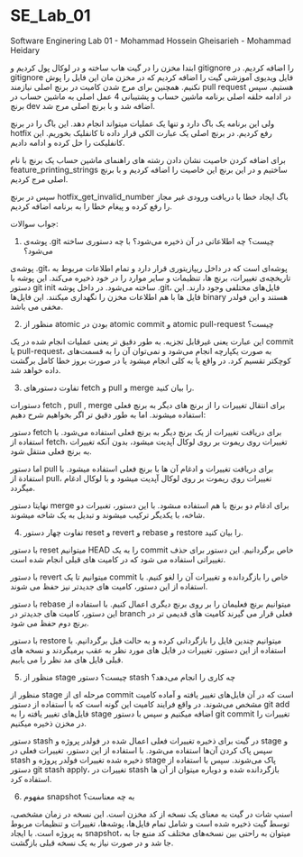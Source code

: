 # SE_Lab_01
Software Enginering Lab 01 - Mohammad Hossein Gheisarieh - Mohammad Heidary

ابتدا مخزن را در گیت هاب ساخته و در لوکال پول کردیم و gitignore را اضافه کردیم. 
در  gitignore فایل ویدیوی آموزشی گیت را اضافه کردیم که در مخزن مان این فایل را پوش نکنیم.
همچنین برای مرج شدن کامیت در برنچ اصلی نیازمند pull request هستیم.
سپس در ادامه حلقه اصلی برنامه ماشین حساب و پشتیبانی 4 عمل اصلی به ماشین حساب در برنچ dev اضافه شد و با برنچ اصلی مرج شد.

ولی این برنامه یک باگ دارد و تنها یک عملیات میتواند انجام دهد. این باگ را در برنچ hotfix  رفع کردیم.
در برنچ اصلی یک عبارت الکی قرار داده تا کانفلیک بخوریم.
این کانفلیکت را حل کرده و ادامه دادیم. 

برای اضافه کردن خاصیت نشان دادن رشته های راهنمای ماشین حساب یک برنچ با نام feature_printing_strings  ساختیم و در این برنچ این خاصیت را اضافه کردیم و با برنچ اصلی مرج کردیم.

سپس در برنچ hotfix_get_invalid_number  باگ ایجاد خطا با دریافت ورودی غیر مجاز را رفع کرده و پیغام خطا را به برنامه اضافه کردیم. 

جواب سوالات:

1. پوشه‌ی .git چیست؟ چه اطلاعاتی در آن ذخیره می‌شود؟ با چه دستوری ساخته می‌شود؟

پوشه‌ی .git، پوشه‌ای است که در داخل ریپازیتوری  قرار دارد و تمام اطلاعات مربوط به تاریخچه‌ی تغییرات، برنچ ‌ها، تنظیمات و سایر موارد را در خود ذخیره می‌کند. 
این پوشه با دستور git init ساخته می‌شود. 
در داخل پوشه .git، فایل‌های مختلفی وجود دارند. این فایل ها با هم اطلاعات مخزن را نگهداری میکنند. این فایل‌ها binary هستند و این فولدر مخفی می باشد.

2. منظور از atomic بودن در atomic commit و atomic pull-request چیست؟

این عبارت یعنی غیرقابل تجزیه. به طور دقیق تر یعنی عملیات انجام شده در یک commit یا pull-request، به صورت یکپارچه انجام می‌شود و نمی‌توان آن را به قسمت‌های کوچکتر تقسیم کرد. در واقع یا به کلی انجام میشود یا در صورت بروز خطا کامل برگشت داده خواهد شد.

3. تفاوت دستورهای fetch و pull و merge را بیان کنید.


دستورات fetch , pull , merge برای انتقال تغییرات را از برنچ های  دیگر به برنچ فعلی استفاده میشوند. اما به طور دقیق تر اگر بخواهیم شرح دهیم:

دستور fetch برای دریافت تغییرات از یک برنچ دیگر به برنچ فعلی استفاده می‌شود. با استفاده از fetch، تغییرات روی ریموت بر روی لوکال آپدیت  میشود، بدون آنکه تغییرات به برنچ فعلی منتقل شود.

اما دستور pull برای دريافت تغييرات و ادغام آن ها با برنچ فعلی استفاده ميشود. با استفادة از pull، تغييرات روي ریموت بر روی لوکال آپدیت میشود و با لوکال ادغام میگردد.

نهایتا دستور merge برای ادغام دو برنچ با هم استفاده مىشود. با این دستور، تغىيرات دو شاخه، با يكديگر ترکیب میشوند و تبدیل به یک شاخه میشوند.

4. تفاوت چهار دستور reset و revert و rebase و restore را بیان کنید.

با دستور reset میتوانیم  HEAD را به یک commit خاص برگردانیم. این دستور برای حذف تغییراتی استفاده می شود که در کامیت های قبلی انجام شده است.

با دستور revert میتوانیم تا یک commit خاص را بازگردانده و تغییرات آن را لغو کنیم. با استفاده از این دستور، کامیت های جدیدتر نیز حفظ می شوند.

با دستور rebase میتوانیم برنچ فعلیمان را بر روی برنچ دیگری اعمال کنیم. با استفاده از این دستور، کامیت های جدیدتر در branch  فعلی قرار می گیرند کامیت های قدیمی تر در برنچ دوم حفظ می شود.

با دستور restore میتوانیم چندین فایل را بازگردانی کرده و به حالت قبل برگردانیم. با استفاده از این دستور، تغییرات در فایل های مورد نظر به عقب برمیگردند و نسخه های قبلی فایل های مد نظر را می یابیم.

5. منظور از stage چیست؟ دستور stash چه کاری را انجام می‌دهد؟

منظور از stage مرحله ای از commit است که در آن فایل‌های تغییر یافته و آماده کامیت مشخص می‌شوند. در واقع فرایند کامیت این گونه است که با استفاده از دستور git add فایل‌های تغییر یافته را به stage اضافه میکنیم و سپس با دستور git commit تغییرات را در مخزن ذخیره میکنیم.

دستور stash در گیت برای ذخیره تغییرات فعلی اعمال شده در فولدر پروژه و stage و سپس پاک کردن آن‌ها استفاده می‌شود. با استفاده از این دستور، تغییرات فعلی در stash ذخیره شده تغییرات فولدر پروژه و stage پاک می‌شوند. سپس با استفاده از دستور git stash apply، تغییرات در stash بازگردانده شده و دوباره میتوان از آن ها استفاده کرد.


6. مفهوم snapshot به چه معناست؟

اسنپ شات در گیت به معنای یک نسخه از کد مخزن است. این نسخه در زمان مشخصی، توسط گیت ذخیره شده است و شامل تمام فایل‌ها، پوشه‌ها، تغییرات و تنظیمات مربوط به پروژه است. با ایجاد snapshot، میتوان به راحتی بین نسخه‌های مختلف کد منبع جا به جا شد و در صورت نیاز به یک نسخه قبلی بازگشت. 
